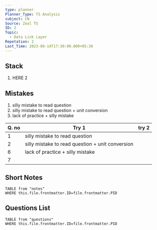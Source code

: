 ```yaml
---
type: planner
Planner_Type: TS Analysis
subject: CN
Source: Zeal TS
ID: 2
Topic:
  - Data Link Layer
Repetation: 2
Last_Time: 2023-08-14T17:30:00.000+05:30
---
```


## Stack
1. HERE
2
## Mistakes
1. silly mistake to read question
2. silly mistake to read question + unit conversion
5. lack of practice + silly mistake

| Q. no | Try 1                                            | try 2 |
| ----- | ------------------------------------------------ | ----- |
| 1     | silly mistake to read question                   |       |
| 2     | silly mistake to read question + unit conversion |       |
| 6     | lack of practice + silly mistake                 |       |
| 7      |                                                  |       |
## Short Notes
```dataview
TABLE from "notes"
WHERE this.file.frontmatter.ID=file.frontmatter.PID
```

## Questions List
```dataview
TABLE from "questions"
WHERE this.file.frontmatter.ID=file.frontmatter.PID
```